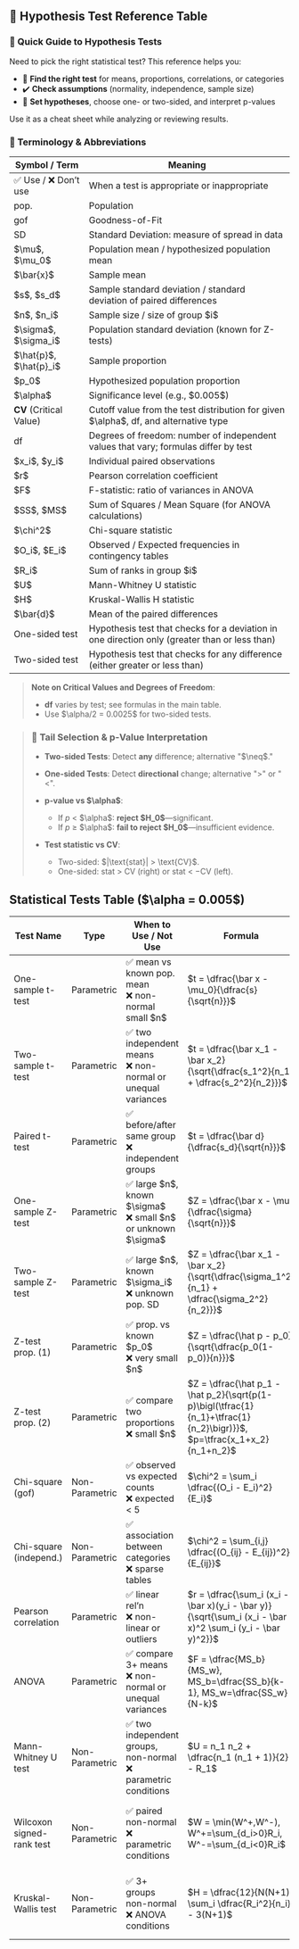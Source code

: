 ## 🧪 Hypothesis Test Reference Table

### 🧭 Quick Guide to Hypothesis Tests

Need to pick the right statistical test? This reference helps you:

* 🧭 **Find the right test** for means, proportions, correlations, or categories
* ✔️ **Check assumptions** (normality, independence, sample size)
* 🎯 **Set hypotheses**, choose one- or two-sided, and interpret p-values

Use it as a cheat sheet while analyzing or reviewing results.

### 📘 Terminology & Abbreviations

| Symbol / Term               | Meaning                                                                                       |
| --------------------------- | --------------------------------------------------------------------------------------------- |
| ✅ Use / ❌ Don’t use       | When a test is appropriate or inappropriate                                                   |
| pop.                        | Population                                                                                    |
| gof                         | Goodness-of-Fit                                                                               |
| SD                          | Standard Deviation: measure of spread in data                                                 |
| \$\mu\$, \$\mu\_0\$         | Population mean / hypothesized population mean                                                |
| \$\bar{x}\$                 | Sample mean                                                                                   |
| \$s\$, \$s\_d\$             | Sample standard deviation / standard deviation of paired differences                          |
| \$n\$, \$n\_i\$             | Sample size / size of group \$i\$                                                             |
| \$\sigma\$, \$\sigma\_i\$   | Population standard deviation (known for Z-tests)                                             |
| \$\hat{p}\$, \$\hat{p}\_i\$ | Sample proportion                                                                             |
| \$p\_0\$                    | Hypothesized population proportion                                                            |
| \$\alpha\$                  | Significance level (e.g., \$0.005\$)                                                          |
| **CV** (Critical Value)     | Cutoff value from the test distribution for given \$\alpha\$, df, and alternative type        |
| df                          | Degrees of freedom: number of independent values that vary; formulas differ by test           |
| \$x\_i\$, \$y\_i\$          | Individual paired observations                                                                |
| \$r\$                       | Pearson correlation coefficient                                                               |
| \$F\$                       | F-statistic: ratio of variances in ANOVA                                                      |
| \$SS\$, \$MS\$              | Sum of Squares / Mean Square (for ANOVA calculations)                                         |
| \$\chi^2\$                  | Chi-square statistic                                                                          |
| \$O\_i\$, \$E\_i\$          | Observed / Expected frequencies in contingency tables                                         |
| \$R\_i\$                    | Sum of ranks in group \$i\$                                                                   |
| \$U\$                       | Mann-Whitney U statistic                                                                      |
| \$H\$                       | Kruskal-Wallis H statistic                                                                    |
| \$\bar{d}\$                 | Mean of the paired differences                                                                |
| One-sided test              | Hypothesis test that checks for a deviation in one direction only (greater than or less than) |
| Two-sided test              | Hypothesis test that checks for any difference (either greater or less than)                  |

> **Note on Critical Values and Degrees of Freedom**:
>
> * **df** varies by test; see formulas in the main table.
> * Use \$\alpha/2 = 0.0025\$ for two-sided tests.

> ### 🧐 Tail Selection & p‑Value Interpretation
>
> * **Two-sided Tests**: Detect **any** difference; alternative "\$\neq\$."
> * **One-sided Tests**: Detect **directional** change; alternative ">" or "<".
> * **p‑value vs \$\alpha\$**:
>
>   * If *p* < \$\alpha\$: **reject \$H\_0\$**—significant.
>   * If *p* ≥ \$\alpha\$: **fail to reject \$H\_0\$**—insufficient evidence.
> * **Test statistic vs CV**:
>
>   * Two-sided: \$|\text{stat}| > \text{CV}\$.
>   * One-sided: stat > CV (right) or stat < −CV (left).

## Statistical Tests Table (\$\alpha = 0.005\$)

| Test Name                 | Type           | When to Use / Not Use                                                  | Formula                                                                                                                             | Variables                    | df Formula                          | Example                                       | Hypotheses                                                            | Tail Options   |
| ------------------------- | -------------- | ---------------------------------------------------------------------- | ----------------------------------------------------------------------------------------------------------------------------------- | ---------------------------- | ----------------------------------- | --------------------------------------------- | --------------------------------------------------------------------- | -------------- |
| One-sample t-test         | Parametric     | ✅ mean vs known pop. mean<br>❌ non-normal small \$n\$                  | \$t = \dfrac{\bar x - \mu\_0}{\dfrac{s}{\sqrt{n}}}\$                                                                                | \$\bar x,\mu\_0,s,n\$        | \$n - 1\$                           | 30 students: mean=75, s=10 vs 70              | \$H\_0: \bar x = \mu\_0\$<br>\$H\_a: \bar x \neq \mu\_0\$             | Two-/One-sided |
| Two-sample t-test         | Parametric     | ✅ two independent means<br>❌ non-normal or unequal variances           | \$t = \dfrac{\bar x\_1 - \bar x\_2}{\sqrt{\dfrac{s\_1^2}{n\_1} + \dfrac{s\_2^2}{n\_2}}}\$                                           | \$\bar x\_i,s\_i,n\_i\$      | \$n\_1 + n\_2 - 2\$                 | BP: A (n=25, mean=120) vs B (n=30, mean=125)  | \$H\_0: \bar x\_1 = \bar x\_2\$<br>\$H\_a: \bar x\_1 \neq \bar x\_2\$ | Two-/One-sided |
| Paired t-test             | Parametric     | ✅ before/after same group<br>❌ independent groups                      | \$t = \dfrac{\bar d}{\dfrac{s\_d}{\sqrt{n}}}\$                                                                                      | \$\bar d,s\_d,n\$            | \$n - 1\$                           | 20 patients: mean change=−5 kg, SD=2          | \$H\_0: \bar d = 0\$<br>\$H\_a: \bar d \neq 0\$                       | Two-/One-sided |
| One-sample Z-test         | Parametric     | ✅ large \$n\$, known \$\sigma\$<br>❌ small \$n\$ or unknown \$\sigma\$ | \$Z = \dfrac{\bar x - \mu}{\dfrac{\sigma}{\sqrt{n}}}\$                                                                              | \$\bar x,\mu,\sigma,n\$      | ∞ (known pop)                       | Widget weight (n=100, mean=50.2, σ=0.5) vs 50 | \$H\_0: \bar x = \mu\$<br>\$H\_a: \bar x \neq \mu\$                   | Two-/One-sided |
| Two-sample Z-test         | Parametric     | ✅ large \$n\$, known \$\sigma\_i\$<br>❌ unknown pop. SD                | \$Z = \dfrac{\bar x\_1 - \bar x\_2}{\sqrt{\dfrac{\sigma\_1^2}{n\_1} + \dfrac{\sigma\_2^2}{n\_2}}}\$                                 | \$\bar x\_i,\sigma\_i,n\_i\$ | ∞ (known pop)                       | Yield: A (150,200,σ=15) vs B (180,190,σ=20)   | \$H\_0: \bar x\_1 = \bar x\_2\$<br>\$H\_a: \bar x\_1 \neq \bar x\_2\$ | Two-/One-sided |
| Z-test prop. (1)          | Parametric     | ✅ prop. vs known \$p\_0\$<br>❌ very small \$n\$                        | \$Z = \dfrac{\hat p - p\_0}{\sqrt{\dfrac{p\_0(1-p\_0)}{n}}}\$                                                                       | \$\hat p,p\_0,n\$            | ∞ (approx.)                         | 65/100 click vs 60%                           | \$H\_0: p = p\_0\$<br>\$H\_a: p \neq p\_0\$                           | Two-/One-sided |
| Z-test prop. (2)          | Parametric     | ✅ compare two proportions<br>❌ small \$n\$                             | \$Z = \dfrac{\hat p\_1 - \hat p\_2}{\sqrt{p(1-p)\bigl(\tfrac{1}{n\_1}+\tfrac{1}{n\_2}\bigr)}}\$, \$p=\tfrac{x\_1+x\_2}{n\_1+n\_2}\$ | \$\hat p\_i,x\_i,n\_i,p\$    | ∞ (approx.)                         | A:40/200=20% vs B:30/180≈16.7%                | \$H\_0: p\_1 = p\_2\$<br>\$H\_a: p\_1 \neq p\_2\$                     | Two-/One-sided |
| Chi-square (gof)          | Non-Parametric | ✅ observed vs expected counts<br>❌ expected < 5                        | \$\chi^2 = \sum\_i \dfrac{(O\_i - E\_i)^2}{E\_i}\$                                                                                  | \$O\_i,E\_i\$                | \$\text{categories}-1\$             | Die rolls vs expected                         | \$H\_0:\$ matches<br>\$H\_a:\$ differs                                | Two-sided only |
| Chi-square (independ.)    | Non-Parametric | ✅ association between categories<br>❌ sparse tables                    | \$\chi^2 = \sum\_{i,j} \dfrac{(O\_{ij} - E\_{ij})^2}{E\_{ij}}\$                                                                     | \$O\_{ij},E\_{ij}\$          | \$(r-1)(c-1)\$                      | Gender vs Yes/No                              | \$H\_0:\$ independent<br>\$H\_a:\$ associated                         | Two-sided only |
| Pearson correlation       | Parametric     | ✅ linear rel’n<br>❌ non-linear or outliers                             | \$r = \dfrac{\sum\_i (x\_i - \bar x)(y\_i - \bar y)}{\sqrt{\sum\_i (x\_i - \bar x)^2 \sum\_i (y\_i - \bar y)^2}}\$                  | \$x\_i,y\_i,\bar x,\bar y\$  | \$n-2\$                             | Height vs weight in 50 people                 | \$H\_0: r = 0\$<br>\$H\_a: r \neq 0\$                                 | Two-/One-sided |
| ANOVA                     | Parametric     | ✅ compare 3+ means<br>❌ non-normal or unequal variances                | \$F = \dfrac{MS\_b}{MS\_w}, MS\_b=\dfrac{SS\_b}{k-1}, MS\_w=\dfrac{SS\_w}{N-k}\$                                                    | \$SS\_b,SS\_w,k,N\$          | between: \$k-1\$<br>within: \$N-k\$ | Classes A/B/C scores                          | \$H\_0:\$ all equal<br>\$H\_a:\$ at least one differs                 | Two-sided only |
| Mann-Whitney U test       | Non-Parametric | ✅ two independent groups, non-normal<br>❌ parametric conditions        | \$U = n\_1 n\_2 + \dfrac{n\_1 (n\_1 + 1)}{2} - R\_1\$                                                                               | \$n\_i,R\_1\$                | not applicable                      | Stress Day vs Night                           | \$H\_0:\$ distributions equal<br>\$H\_a:\$ differ                     | Two-/One-sided |
| Wilcoxon signed-rank test | Non-Parametric | ✅ paired non-normal<br>❌ parametric conditions                         | \$W = \min(W^+,W^-), W^+=\sum\_{d\_i>0}R\_i, W^-=\sum\_{d\_i<0}R\_i\$                                                               | \$d\_i,R\_i,W^+,W^-\$        | \$n-1\$                             | Mood 1–10 before/after therapy                | \$H\_0:\$ median diff=0<br>\$H\_a:\$ median diff \neq 0               | Two-/One-sided |
| Kruskal-Wallis test       | Non-Parametric | ✅ 3+ groups non-normal<br>❌ ANOVA conditions                           | \$H = \dfrac{12}{N(N+1)} \sum\_i \dfrac{R\_i^2}{n\_i} - 3(N+1)\$                                                                    | \$R\_i,n\_i,N\$              | \$k-1\$                             | Satisfaction N/S/E                            | \$H\_0:\$ distributions equal<br>\$H\_a:\$ at least one differs       | Two-sided only |
